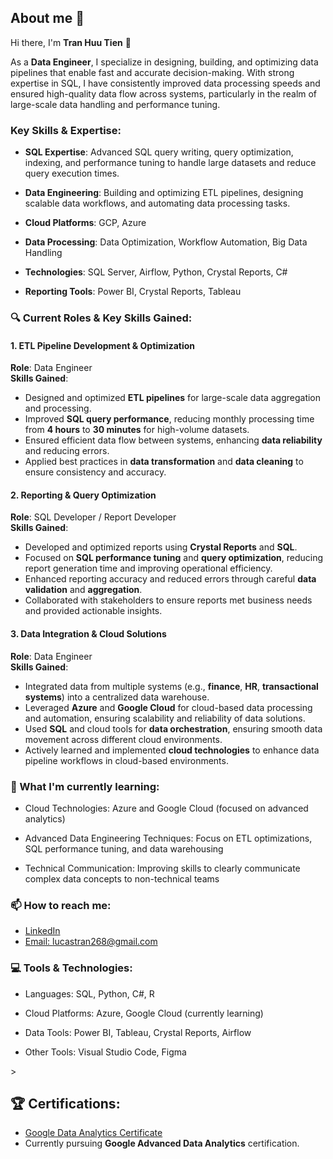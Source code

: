## About me 👦
 Hi there, I'm **Tran Huu Tien** 👋

As a **Data Engineer**, I specialize in designing, building, and optimizing data pipelines that enable fast and accurate decision-making. With strong expertise in SQL, I have consistently improved data processing speeds and ensured high-quality data flow across systems, particularly in the realm of large-scale data handling and performance tuning.

### Key Skills & Expertise:

- **SQL Expertise**: Advanced SQL query writing, query optimization, indexing, and performance tuning to handle large datasets and reduce query execution times.

- **Data Engineering**: Building and optimizing ETL pipelines, designing scalable data workflows, and automating data processing tasks.
  
- **Cloud Platforms**: GCP, Azure

- **Data Processing**: Data Optimization, Workflow Automation, Big Data Handling

- **Technologies**: SQL Server, Airflow, Python, Crystal Reports, C#

- **Reporting Tools**: Power BI, Crystal Reports, Tableau

### 🔍 Current Roles & Key Skills Gained:
#### 1. **ETL Pipeline Development & Optimization**  
**Role**: Data Engineer  
**Skills Gained**:
- Designed and optimized **ETL pipelines** for large-scale data aggregation and processing.
- Improved **SQL query performance**, reducing monthly processing time from **4 hours** to **30 minutes** for high-volume datasets.
- Ensured efficient data flow between systems, enhancing **data reliability** and reducing errors.
- Applied best practices in **data transformation** and **data cleaning** to ensure consistency and accuracy.

#### 2. **Reporting & Query Optimization**  
**Role**: SQL Developer / Report Developer  
**Skills Gained**:
- Developed and optimized reports using **Crystal Reports** and **SQL**.
- Focused on **SQL performance tuning** and **query optimization**, reducing report generation time and improving operational efficiency.
- Enhanced reporting accuracy and reduced errors through careful **data validation** and **aggregation**.
- Collaborated with stakeholders to ensure reports met business needs and provided actionable insights.

#### 3. **Data Integration & Cloud Solutions**  
**Role**: Data Engineer  
**Skills Gained**:
- Integrated data from multiple systems (e.g., **finance**, **HR**, **transactional systems**) into a centralized data warehouse.
- Leveraged **Azure** and **Google Cloud** for cloud-based data processing and automation, ensuring scalability and reliability of data solutions.
- Used **SQL** and cloud tools for **data orchestration**, ensuring smooth data movement across different cloud environments.
- Actively learned and implemented **cloud technologies** to enhance data pipeline workflows in cloud-based environments.
  
### 🌱 What I'm currently learning:
- Cloud Technologies: Azure and Google Cloud (focused on advanced analytics)

- Advanced Data Engineering Techniques: Focus on ETL optimizations, SQL performance tuning, and data warehousing

- Technical Communication: Improving skills to clearly communicate complex data concepts to non-technical teams
  
### 📫 How to reach me:

- [LinkedIn](https://www.linkedin.com/in/lucas-tran-496847244/)
- [Email: lucastran268@gmail.com](mailto:lucastran268@gmail.com)

### 💻 Tools & Technologies:
- Languages: SQL, Python, C#, R

- Cloud Platforms: Azure, Google Cloud (currently learning)

- Data Tools: Power BI, Tableau, Crystal Reports, Airflow

- Other Tools: Visual Studio Code, Figma

<!--
## 📈 GitHub stats:
[![Anurag's GitHub stats](https://github-readme-stats.vercel.app/api?username=LucasAnalyst&show_icons=true&theme=radical)](https://github.com/anuraghazra/github-readme-stats)
-->>


## 🏆 Certifications:

- [Google Data Analytics Certificate](https://www.coursera.org/account/accomplishments/specialization/certificate/4YFA6C82ER9D)
- Currently pursuing **Google Advanced Data Analytics** certification.
